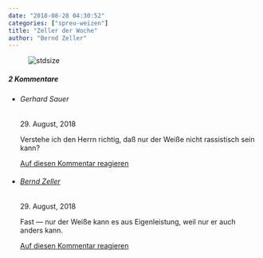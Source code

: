 ```yaml
---
date: "2018-08-28 04:30:52"
categories: ["spreu-weizen"]
title: "Zeller der Woche"
author: "Bernd Zeller"
---
```



<figure>
<img src="https://www.publicomag.com/wp-content/uploads/2018/08/Alleinstellungsmerkmal.jpg" alt=stdsize>
</figure>


<!--more-->
<h5 class="comments-h">
2 Kommentare </h5>
<ul class="commentlist">
<li class="comment even thread-even depth-1 clearfix" id="li-comment-4824">
<h6 class="author">Gerhard Sauer</h6> <span class="date">29. August, 2018</span>



Verstehe ich den Herrn richtig, daß nur der Weiße nicht rassistisch sein kann?

<a rel="nofollow" class="comment-reply-link" href="#comment-4824" data-commentid="4824" data-postid="7363" data-belowelement="comment-4824" data-respondelement="respond" data-replyto="Antworte auf Gerhard Sauer" aria-label="Antworte auf Gerhard Sauer">Auf diesen Kommentar reagieren</a> 


</li>
<li class="comment odd alt thread-odd thread-alt depth-1 clearfix" id="li-comment-4849">
<h6 class="author"><a href="http://zellerzeitung.de" class="url" rel="ugc external nofollow">Bernd Zeller</a></h6> <span class="date">29. August, 2018</span>



Fast &#8212; nur der Weiße kann es aus Eigenleistung, weil nur er auch anders kann.

<a rel="nofollow" class="comment-reply-link" href="#comment-4849" data-commentid="4849" data-postid="7363" data-belowelement="comment-4849" data-respondelement="respond" data-replyto="Antworte auf Bernd Zeller" aria-label="Antworte auf Bernd Zeller">Auf diesen Kommentar reagieren</a> 


</li>
</ul>
